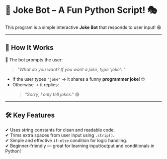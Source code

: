 # 🤖 Joke Bot – A Fun Python Script! 🎭

This program is a simple interactive **Joke Bot** that responds to user input! 😆

---

## 📌 How It Works

📝 The bot prompts the user:

> _"What do you want? If you want a joke, type 'joke': "_

- If the user types `"joke"` → it shares a funny **programmer joke**! 🤓  
- Otherwise → it replies:  
  > _"Sorry, I only tell jokes."_ 😅

---

## 🛠 Key Features

✔ Uses string constants for clean and readable code.  
✔ Trims extra spaces from user input using `.strip()`.  
✔ Simple and effective `if-else` condition for logic handling.  
✔ Beginner-friendly — great for learning input/output and conditionals in Python!

